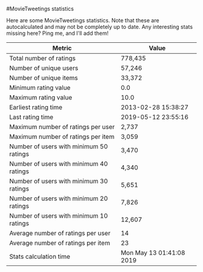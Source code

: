 #MovieTweetings statistics

Here are some MovieTweetings statistics. Note that these are autocalculated and may not be completely up to date. Any interesting stats missing here? Ping me, and I'll add them!

Metric | Value
--- | ---
Total number of ratings                 | 778,435
Number of unique users                  | 57,246
Number of unique items                  | 33,372
Minimum rating value                    | 0.0
Maximum rating value                    | 10.0
Earliest rating time                    | 2013-02-28 15:38:27
Last rating time                        | 2019-05-12 23:55:16
Maximum number of ratings per user      | 2,737
Maximum number of ratings per item      | 3,059
Number of users with minimum 50 ratings | 3,470
Number of users with minimum 40 ratings | 4,340
Number of users with minimum 30 ratings | 5,651
Number of users with minimum 20 ratings | 7,826
Number of users with minimum 10 ratings | 12,607
Average number of ratings per user      | 14
Average number of ratings per item      | 23
Stats calculation time                  | Mon May 13 01:41:08 2019

